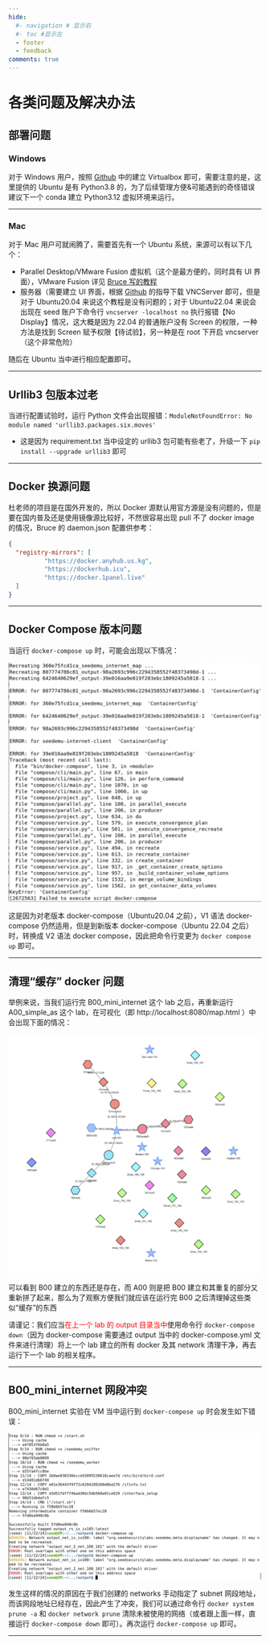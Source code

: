 ```yaml
---
hide:
  #- navigation # 显示右
  #- toc #显示左
  - footer
  - feedback
comments: true
---  
```


# 各类问题及解决办法

## 部署问题

### Windows

对于 Windows 用户，按照 [Github](https://github.com/seed-labs/seed-labs/blob/master/manuals/vm/seedvm-manual.md) 中的建立 Virtualbox 即可，需要注意的是，这里提供的 Ubuntu 是有 Python3.8 的，为了后续管理方便&可能遇到的奇怪错误建议下一个 conda 建立 Python3.12 虚拟环境来运行。
***
### Mac

对于 Mac 用户可就闹腾了，需要首先有一个 Ubuntu 系统，来源可以有以下几个：

- Parallel Desktop/VMware Fusion 虚拟机（这个是最方便的，同时具有 UI 界面），VMware Fusion 详见 [Bruce 写的教程](https://github.com/seed-labs/seed-labs/tree/master/lab-setup/apple-arm/seedvm-fusion-v2)
- 服务器（需要建立 UI 界面，根据 [Github](https://github.com/seed-labs/seed-labs/blob/master/manuals/cloud/seedvm-cloud.md) 的指导下载 VNCServer 即可，但是对于 Ubuntu20.04 来说这个教程是没有问题的；对于 Ubuntu22.04 来说会出现在 seed 账户下命令行 `vncserver -localhost no` 执行报错【No Display】情况，这大概是因为 22.04 的普通账户没有 Screen 的权限，一种方法是找到 Screen 赋予权限【待试验】，另一种是在 root 下开启 vncserver（这个非常危险）

随后在 Ubuntu 当中进行相应配置即可。
***
## Urllib3 包版本过老

当进行配置试验时，运行 Python 文件会出现报错：`ModuleNotFoundError: No module named 'urllib3.packages.six.moves'`

- 这是因为 requirement.txt 当中设定的 urllib3 包可能有些老了，升级一下 `pip install --upgrade urllib3` 即可
***
## Docker 换源问题

杜老师的项目是在国外开发的，所以 Docker 源默认用官方源是没有问题的，但是要在国内普及还是使用镜像源比较好，不然很容易出现 pull 不了 docker image 的情况，Bruce 的 daemon.json 配置供参考：

```json
{
  "registry-mirrors": [
          "https://docker.anyhub.us.kg",
          "https://dockerhub.icu",
          "https://docker.1panel.live"
  ]
}
```
***
## Docker Compose 版本问题

当运行 `docker-compose up` 时，可能会出现以下情况：

![](../../../assets/Pasted%20image%2020241124173115.png)

这是因为对老版本 docker-compose（Ubuntu20.04 之前），V1 语法 docker-compose 仍然适用，但是到新版本 docker-compose（Ubuntu 22.04 之后）时，转换成 V2 语法 docker compose，因此把命令行变更为 `docker compose up` 即可。
***
## 清理“缓存” docker 问题

举例来说，当我们运行完 B00_mini_internet 这个 lab 之后，再重新运行 A00_simple_as 这个 lab，在可视化（即 http://localhost:8080/map.html ）中会出现下面的情况：

![](../../../assets/Pasted%20image%2020241124175022.png)

可以看到 B00 建立的东西还是存在，而 A00 则是把 B00 建立和其重复的部分又重新拼了起来，那么为了观察方便我们就应该在运行完 B00 之后清理掉这些类似“缓存”的东西

请谨记：我们应当<font color="red">在上一个 lab 的 output 目录当中</font>使用命令行 `docker-compose down`（因为 docker-compose 需要通过 output 当中的 docker-compose.yml 文件来进行清理）将上一个 lab 建立的所有 docker 及其 network 清理干净，再去运行下一个 lab 的相关程序。
***
## B00_mini_internet 网段冲突

B00_mini_internet 实验在 VM 当中运行到 `docker-compose up` 时会发生如下错误：

![](../../../assets/Pasted%20image%2020241124170509.png)

发生这样的情况的原因在于我们创建的 networks 手动指定了 subnet 网段地址，而该网段地址已经存在，因此产生了冲突，我们可以通过命令行 `docker system prune -a` 和 `docker network prune` 清除未被使用的网络（或者跟上面一样，直接运行 `docker-compose down` 即可）。再次运行 `docker-compose up` 即可。
***


